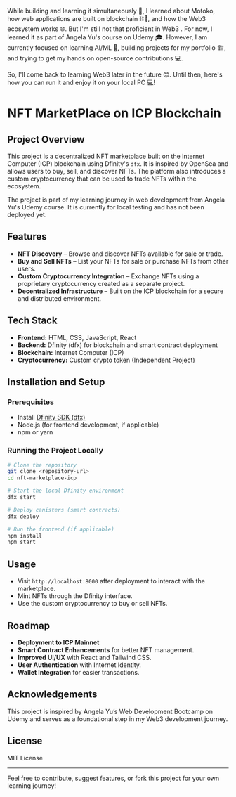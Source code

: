 While building and learning it simultaneously 🚀, I learned about Motoko, how web applications are built on blockchain ⛓️🔗, and how the Web3 ecosystem works 🌐. But I'm still not that proficient in Web3 . For now, I learned it as part of Angela Yu's course on Udemy 🎓. However, I am currently focused on learning AI/ML 🤖, building projects for my portfolio 🏗️, and trying to get my hands on open-source contributions 💻.

So, I'll come back to learning Web3 later in the future 😊. Until then, here's how you can run it and enjoy it on your local PC 💻!

# NFT MarketPlace on ICP Blockchain

## Project Overview

This project is a decentralized NFT marketplace built on the Internet Computer (ICP) blockchain using Dfinity's `dfx`. It is inspired by OpenSea and allows users to buy, sell, and discover NFTs. The platform also introduces a custom cryptocurrency that can be used to trade NFTs within the ecosystem.

The project is part of my learning journey in web development from Angela Yu's Udemy course. It is currently for local testing and has not been deployed yet.

## Features

- **NFT Discovery** – Browse and discover NFTs available for sale or trade.
- **Buy and Sell NFTs** – List your NFTs for sale or purchase NFTs from other users.
- **Custom Cryptocurrency Integration** – Exchange NFTs using a proprietary cryptocurrency created as a separate project.
- **Decentralized Infrastructure** – Built on the ICP blockchain for a secure and distributed environment.

## Tech Stack

- **Frontend:** HTML, CSS, JavaScript, React
- **Backend:** Dfinity (dfx) for blockchain and smart contract deployment
- **Blockchain:** Internet Computer (ICP)
- **Cryptocurrency:** Custom crypto token (Independent Project)

## Installation and Setup

### Prerequisites

- Install [Dfinity SDK (dfx)](https://internetcomputer.org/docs/current/developer-docs/setup/local-setup/)
- Node.js (for frontend development, if applicable)
- npm or yarn

### Running the Project Locally

```bash
# Clone the repository
git clone <repository-url>
cd nft-marketplace-icp

# Start the local Dfinity environment
dfx start

# Deploy canisters (smart contracts)
dfx deploy

# Run the frontend (if applicable)
npm install
npm start
```

## Usage

- Visit `http://localhost:8000` after deployment to interact with the marketplace.
- Mint NFTs through the Dfinity interface.
- Use the custom cryptocurrency to buy or sell NFTs.

## Roadmap

- **Deployment to ICP Mainnet**
- **Smart Contract Enhancements** for better NFT management.
- **Improved UI/UX** with React and Tailwind CSS.
- **User Authentication** with Internet Identity.
- **Wallet Integration** for easier transactions.

## Acknowledgements

This project is inspired by Angela Yu’s Web Development Bootcamp on Udemy and serves as a foundational step in my Web3 development journey.

## License

MIT License

---

Feel free to contribute, suggest features, or fork this project for your own learning journey!


